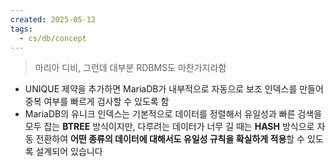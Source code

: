 ```yaml
---
created: 2025-05-12
tags:
  - cs/db/concept
---
```

> 마리아 디비, 그런데 대부분 RDBMS도 마찬가지라함

- UNIQUE 제약을 추가하면 MariaDB가 내부적으로 자동으로 보조 인덱스를 만들어 중복 여부를 빠르게 검사할 수 있도록 함
- MariaDB의 유니크 인덱스는 기본적으로 데이터를 정렬해서 유일성과 빠른 검색을 모두 잡는 **BTREE** 방식이지만, 다루려는 데이터가 너무 길 때는 **HASH** 방식으로 자동 전환하여 **어떤 종류의 데이터에 대해서도 유일성 규칙을 확실하게 적용**할 수 있도록 설계되어 있습니다

